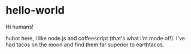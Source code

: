 # hello-world

Hi humans!

hubot here, i like node.js and coffeescript (that's what i'm mode of!).
I've had tacos on the moon and find them far superior to earthtacos.
